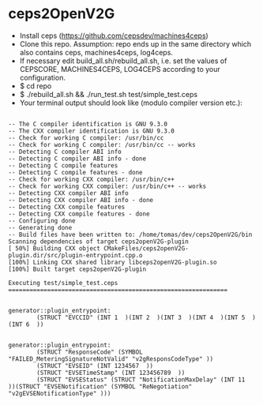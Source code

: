 # ceps2OpenV2G

- Install ceps (https://github.com/cepsdev/machines4ceps)
- Clone this repo. Assumption: repo ends up in the same directory which also contains ceps, machines4ceps, log4ceps.
- If necessary edit build_all.sh/rebuild_all.sh, i.e. set the values of CEPSCORE, MACHINES4CEPS, LOG4CEPS according to your configuration.
- $ cd repo
- $ ./rebuild_all.sh && ./run_test.sh test/simple_test.ceps
- Your terminal output should look like (modulo compiler version etc.):

```

-- The C compiler identification is GNU 9.3.0
-- The CXX compiler identification is GNU 9.3.0
-- Check for working C compiler: /usr/bin/cc
-- Check for working C compiler: /usr/bin/cc -- works
-- Detecting C compiler ABI info
-- Detecting C compiler ABI info - done
-- Detecting C compile features
-- Detecting C compile features - done
-- Check for working CXX compiler: /usr/bin/c++
-- Check for working CXX compiler: /usr/bin/c++ -- works
-- Detecting CXX compiler ABI info
-- Detecting CXX compiler ABI info - done
-- Detecting CXX compile features
-- Detecting CXX compile features - done
-- Configuring done
-- Generating done
-- Build files have been written to: /home/tomas/dev/ceps2OpenV2G/bin
Scanning dependencies of target ceps2openV2G-plugin
[ 50%] Building CXX object CMakeFiles/ceps2openV2G-plugin.dir/src/plugin-entrypoint.cpp.o
[100%] Linking CXX shared library libceps2openV2G-plugin.so
[100%] Built target ceps2openV2G-plugin

Executing test/simple_test.ceps
==============================================================


generator::plugin_entrypoint:
        (STRUCT "EVCCID" (INT 1  )(INT 2  )(INT 3  )(INT 4  )(INT 5  )(INT 6  ))


generator::plugin_entrypoint:
        (STRUCT "ResponseCode" (SYMBOL "FAILED_MeteringSignatureNotValid" "v2gResponsCodeType" ))
        (STRUCT "EVSEID" (INT 1234567  ))
        (STRUCT "EVSETimeStamp" (INT 123456789  ))
        (STRUCT "EVSEStatus" (STRUCT "NotificationMaxDelay" (INT 11  ))(STRUCT "EVSENotification" (SYMBOL "ReNegotiation" "v2gEVSENotificationType" )))


```